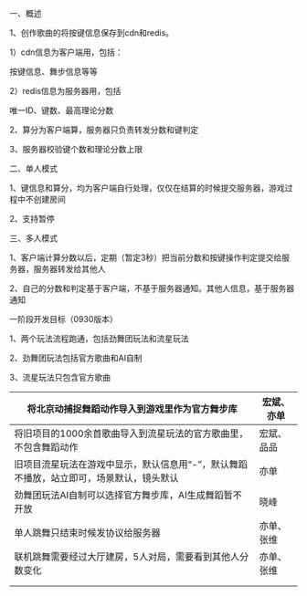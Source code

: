 一、概述

1、创作歌曲的将按键信息保存到cdn和redis。

1）cdn信息为客户端用，包括：

按键信息、舞步信息等等

2）redis信息为服务器用，包括

唯一ID、键数、最高理论分数

2、算分为客户端算，服务器只负责转发分数和键判定

3、服务器校验键个数和理论分数上限

二、单人模式

1、键信息和算分，均为客户端自行处理，仅仅在结算的时候提交服务器，游戏过程中不创建房间

2、支持暂停

三、多人模式

1、客户端计算分数以后，定期（暂定3秒）把当前分数和按键操作判定提交给服务器，服务器转发给其他人

2、自己的分数和判定基于客户端，不基于服务器通知。其他人信息，基于服务器通知



一阶段开发目标（0930版本）

1、两个玩法流程跑通，包括劲舞团玩法和流星玩法

2、劲舞团玩法包括官方歌曲和AI自制

3、流星玩法只包含官方歌曲

| 将北京动捕捉舞蹈动作导入到游戏里作为官方舞步库 | 宏斌、亦单 |
| --- | --- |
| 将旧项目的1000余首歌曲导入到流星玩法的官方歌曲里，不包含舞蹈动作 | 宏斌、品品 |
| 旧项目流星玩法在游戏中显示，默认信息用“-”，默认舞蹈不播放，站立即可，场景默认，镜头默认 | 亦单 |
| 劲舞团玩法AI自制可以选择官方舞步库，AI生成舞蹈暂不开放 | 晓峰 |
| 单人跳舞只结束时候发协议给服务器 | 亦单、张维 |
| 联机跳舞需要经过大厅建房，5人对局，需要看到其他人分数变化 | 亦单、张维 |
| | |
| | |




